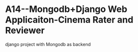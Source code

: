 # A14--Mongodb+Django Web Applicaiton-Cinema Rater and Reviewer
 django project with Mongodb as backend
